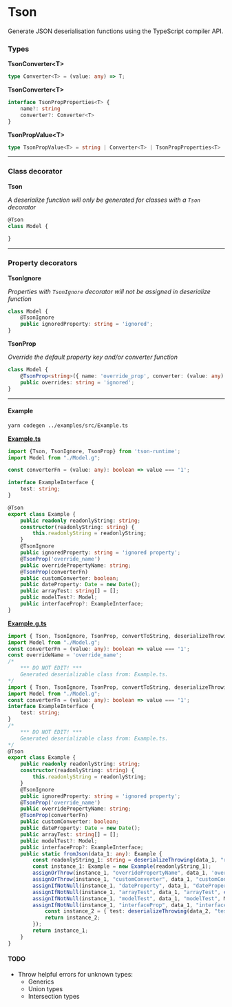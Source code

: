 # Tson

Generate JSON deserialisation functions using the TypeScript compiler API.

### Types

**TsonConverter\<T\>**
```typescript
type Converter<T> = (value: any) => T;
```

**TsonConverter\<T\>**
```typescript
interface TsonPropProperties<T> {
    name?: string
    converter?: Converter<T>
}
```

**TsonPropValue\<T\>**
```typescript
type TsonPropValue<T> = string | Converter<T> | TsonPropProperties<T>
```

___

### Class decorator
**Tson**

*A deserialize function will only be generated for classes with a `Tson` decorator*
```typescript
@Tson
class Model {
    
}
```

___

### Property decorators

**TsonIgnore**

*Properties with `TsonIgnore` decorator will not be assigned in deserialize function*
```typescript
class Model {
    @TsonIgnore
    public ignoredProperty: string = 'ignored';     
}
```

**TsonProp**

*Override the default property key and/or converter function*
```typescript
class Model {
    @TsonProp<string>({ name: 'override_prop', converter: (value: any): string => 'do converter things here.'})
    public overrides: string = 'ignored';     
}
```

___

#### Example

```bash
yarn codegen ../examples/src/Example.ts
```

**[Example.ts](examples/src/Example.ts)**

```typescript
import {Tson, TsonIgnore, TsonProp} from 'tson-runtime';
import Model from "./Model.g";

const converterFn = (value: any): boolean => value === '1';

interface ExampleInterface {
    test: string;
}

@Tson
export class Example {
    public readonly readonlyString: string;
    constructor(readonlyString: string) {
        this.readonlyString = readonlyString;
    }
    @TsonIgnore
    public ignoredProperty: string = 'ignored property';
    @TsonProp('override_name')
    public overridePropertyName: string;
    @TsonProp(converterFn)
    public customConverter: boolean;
    public dateProperty: Date = new Date();
    public arrayTest: string[] = [];
    public modelTest?: Model;
    public interfaceProp?: ExampleInterface;
}
```

**[Example.g.ts](examples/src/Example.g.ts)**

```typescript
import { Tson, TsonIgnore, TsonProp, convertToString, deserializeThrowing, convertToBoolean, deserialize, assignOrThrow, assignIfNotNull, convertToDate, createArrayConverter } from 'tson-runtime';
import Model from "./Model.g";
const converterFn = (value: any): boolean => value === '1';
const overrideName = 'override_name';
/*
    *** DO NOT EDIT! ***
    Generated deserializable class from: Example.ts.
*/
import { Tson, TsonIgnore, TsonProp, convertToString, deserializeThrowing, assignOrThrow, convertToDate, assignIfNotNull, createArrayConverter } from 'tson-runtime';
import Model from "./Model.g";
const converterFn = (value: any): boolean => value === '1';
interface ExampleInterface {
    test: string;
}
/*
    *** DO NOT EDIT! ***
    Generated deserializable class from: Example.ts.
*/
@Tson
export class Example {
    public readonly readonlyString: string;
    constructor(readonlyString: string) {
        this.readonlyString = readonlyString;
    }
    @TsonIgnore
    public ignoredProperty: string = 'ignored property';
    @TsonProp('override_name')
    public overridePropertyName: string;
    @TsonProp(converterFn)
    public customConverter: boolean;
    public dateProperty: Date = new Date();
    public arrayTest: string[] = [];
    public modelTest?: Model;
    public interfaceProp?: ExampleInterface;
    public static fromJson(data_1: any): Example {
        const readonlyString_1: string = deserializeThrowing(data_1, "readonlyString", convertToString);
        const instance_1: Example = new Example(readonlyString_1);
        assignOrThrow(instance_1, "overridePropertyName", data_1, 'override_name', convertToString);
        assignOrThrow(instance_1, "customConverter", data_1, "customConverter", converterFn);
        assignIfNotNull(instance_1, "dateProperty", data_1, "dateProperty", convertToDate);
        assignIfNotNull(instance_1, "arrayTest", data_1, "arrayTest", createArrayConverter(convertToString));
        assignIfNotNull(instance_1, "modelTest", data_1, "modelTest", Model.fromJson);
        assignIfNotNull(instance_1, "interfaceProp", data_1, "interfaceProp", (data_2: any): ExampleInterface => {
            const instance_2 = { test: deserializeThrowing(data_2, "test", convertToString) };
            return instance_2;
        });
        return instance_1;
    }
}
```

#### TODO

* Throw helpful errors for unknown types:
    * Generics
    * Union types
    * Intersection types

